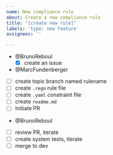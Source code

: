 ```yaml
---
name: New compliance rule
about: Create a new compliance rule
title: "[create new rule]"
labels: 'type: new feature'
assignees: ''

---
```


- @BrunoReboul 
  - [x] create an issue
- @MarcFundenberger
- [ ] create topic branch named rulename 
- [ ] create `.rego` rule file
- [ ] create `.yaml` constraint file
- [ ] create `readme.md`
- [ ] Initiate PR
- @BrunoReboul 
- [ ] review PR, iterate
- [ ] create system tests, iterate
- [ ] merge to dev
